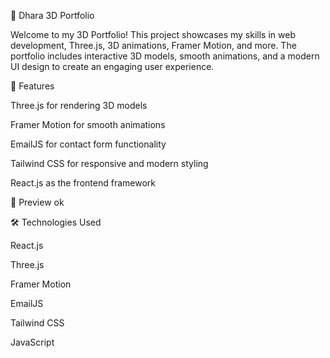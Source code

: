 🚀 Dhara 3D Portfolio

Welcome to my 3D Portfolio! This project showcases my skills in web development, Three.js, 3D animations, Framer Motion, and more. The portfolio includes interactive 3D models, smooth animations, and a modern UI design to create an engaging user experience.

🌟 Features

Three.js for rendering 3D models

Framer Motion for smooth animations

EmailJS for contact form functionality

Tailwind CSS for responsive and modern styling

React.js as the frontend framework

📸 Preview    ok 



🛠️ Technologies Used

React.js

Three.js

Framer Motion

EmailJS

Tailwind CSS
 
JavaScript
